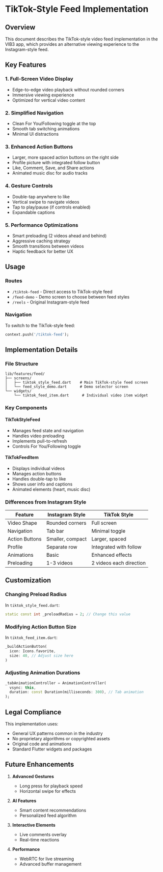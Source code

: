 # TikTok-Style Feed Implementation

## Overview
This document describes the TikTok-style video feed implementation in the VIB3 app, which provides an alternative viewing experience to the Instagram-style feed.

## Key Features

### 1. Full-Screen Video Display
- Edge-to-edge video playback without rounded corners
- Immersive viewing experience
- Optimized for vertical video content

### 2. Simplified Navigation
- Clean For You/Following toggle at the top
- Smooth tab switching animations
- Minimal UI distractions

### 3. Enhanced Action Buttons
- Larger, more spaced action buttons on the right side
- Profile picture with integrated follow button
- Like, Comment, Save, and Share actions
- Animated music disc for audio tracks

### 4. Gesture Controls
- Double-tap anywhere to like
- Vertical swipe to navigate videos
- Tap to play/pause (if controls enabled)
- Expandable captions

### 5. Performance Optimizations
- Smart preloading (2 videos ahead and behind)
- Aggressive caching strategy
- Smooth transitions between videos
- Haptic feedback for better UX

## Usage

### Routes
- `/tiktok-feed` - Direct access to TikTok-style feed
- `/feed-demo` - Demo screen to choose between feed styles
- `/reels` - Original Instagram-style feed

### Navigation
To switch to the TikTok-style feed:
```dart
context.push('/tiktok-feed');
```

## Implementation Details

### File Structure
```
lib/features/feed/
├── screens/
│   ├── tiktok_style_feed.dart    # Main TikTok-style feed screen
│   └── feed_style_demo.dart      # Demo selector screen
└── widgets/
    └── tiktok_feed_item.dart      # Individual video item widget
```

### Key Components

#### TikTokStyleFeed
- Manages feed state and navigation
- Handles video preloading
- Implements pull-to-refresh
- Controls For You/Following toggle

#### TikTokFeedItem
- Displays individual videos
- Manages action buttons
- Handles double-tap to like
- Shows user info and captions
- Animated elements (heart, music disc)

### Differences from Instagram Style

| Feature | Instagram Style | TikTok Style |
|---------|----------------|--------------|
| Video Shape | Rounded corners | Full screen |
| Navigation | Tab bar | Minimal toggle |
| Action Buttons | Smaller, compact | Larger, spaced |
| Profile | Separate row | Integrated with follow |
| Animations | Basic | Enhanced effects |
| Preloading | 1-3 videos | 2 videos each direction |

## Customization

### Changing Preload Radius
In `tiktok_style_feed.dart`:
```dart
static const int _preloadRadius = 2; // Change this value
```

### Modifying Action Button Size
In `tiktok_feed_item.dart`:
```dart
_buildActionButton(
  icon: Icons.favorite,
  size: 40, // Adjust size here
)
```

### Adjusting Animation Durations
```dart
_tabAnimationController = AnimationController(
  vsync: this,
  duration: const Duration(milliseconds: 300), // Tab animation
);
```

## Legal Compliance

This implementation uses:
- General UX patterns common in the industry
- No proprietary algorithms or copyrighted assets
- Original code and animations
- Standard Flutter widgets and packages

## Future Enhancements

1. **Advanced Gestures**
   - Long press for playback speed
   - Horizontal swipe for effects

2. **AI Features**
   - Smart content recommendations
   - Personalized feed algorithm

3. **Interactive Elements**
   - Live comments overlay
   - Real-time reactions

4. **Performance**
   - WebRTC for live streaming
   - Advanced buffer management